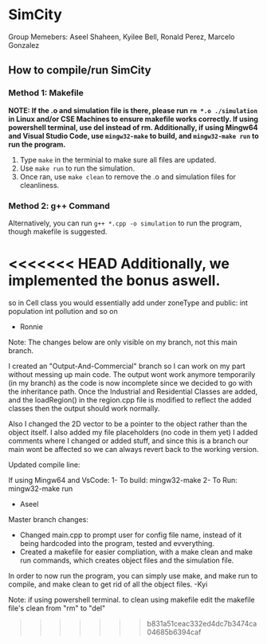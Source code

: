 # SimCity

Group Memebers: Aseel Shaheen, Kyilee Bell, Ronald Perez, Marcelo Gonzalez

## How to compile/run SimCity
### Method 1: Makefile
**NOTE: If the .o and simulation file is there, please run `rm *.o ./simulation` in Linux and/or CSE Machines to ensure makefile works correctly. If using powershell terminal, use del instead of rm. Additionally, if using Mingw64 and Visual Studio Code, use `mingw32-make` to build, and `mingw32-make run` to run the program.**

1. Type `make` in the terminial to make sure all files are updated.
2. Use `make run` to run the simulation.
3. Once ran, use `make clean` to remove the .o and simulation files for cleanliness.

### Method 2: g++ Command
Alternatively, you can run `g++ *.cpp -o simulation` to run the program, though makefile is suggested. 


<<<<<<< HEAD
Additionally, we implemented the bonus aswell.
=======
so in Cell class you would essentially add under zoneType and public:
int population
int pollution 
and so on

- Ronnie

Note: The changes below are only visible on my branch, not this main branch.

I created an "Output-And-Commercial" branch so I can work on my part without messing up main code.
The output wont work anymore temporarily (in my branch) as the code is now incomplete since we decided to go with the inheritance path. Once the Industrial and Residential Classes are added, and the loadRegion() in the region.cpp file is modified to reflect the added classes then the output should work normally.

Also I changed the 2D vector to be a pointer to the object rather than the object itself. I also added my file placeholders (no code in them yet)
I added comments where I changed or added stuff, and since this is a branch our main wont be affected so we can always revert back to the working version. 

Updated compile line:

If using Mingw64 and VsCode: 
1- To build: mingw32-make 
2- To Run: mingw32-make run

- Aseel

Master branch changes:
- Changed main.cpp to prompt user for config file name, instead of it being hardcoded into the program, tested and evverything.
- Created a makefile for easier compliation, with a make clean and make run commands, which creates object files and the simulation file. 

In order to now run the program, you can simply use make, and make run to compile, and make clean to get rid of all the object files.
-Kyi 

Note:
 if using powershell terminal. to clean using makefile edit the makefile file's clean from "rm" to "del"
>>>>>>> b831a51ceac332ed4dc7b3474ca04685b6394caf
